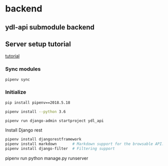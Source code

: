 # backend
## ydl-api submodule backend

## Server setup tutorial
[tutorial](https://github.com/YoungAndDigitalLearning/ydl-api/blob/master/Server-setup-manual.md)

### Sync modules
``` bash
pipenv sync
``` 

### Initialize
``` bash
pip install pipenv==2018.5.18 

pipenv install --python 3.6

pipenv run django-admin startproject ydl_api

```

Install Django rest
``` bash
pipenv install djangorestframework
pipenv install markdown       # Markdown support for the browsable API.
pipenv install django-filter  # Filtering support
```

pipenv run python manage.py runserver

